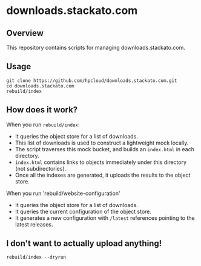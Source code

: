 # downloads.stackato.com

## Overview

This repository contains scripts for managing downloads.stackato.com.

## Usage

```shell
git clone https://github.com/hpcloud/downloads.stackato.com.git
cd downloads.stackato.com
rebuild/index
```

## How does it work?

When you run `rebuild/index`:
- It queries the object store for a list of downloads.
- This list of downloads is used to construct a lightweight mock locally.
- The script traverses this mock bucket, and builds an `index.html` in each directory.
- `index.html` contains links to objects immediately under this directory (not subdirectories).
- Once all the indexes are generated, it uploads the results to the object store.

When you run 'rebuild/website-configuration'
- It queries the object store for a list of downloads.
- It queries the current configuration of the object store.
- It generates a new configuration with `/latest` references pointing to the latest releases.

## I don't want to actually upload anything!

```shell
rebuild/index --dryrun
```
